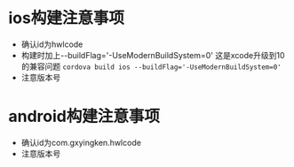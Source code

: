 # ios构建注意事项
- 确认id为hwlcode
- 构建时加上--buildFlag='-UseModernBuildSystem=0' 这是xcode升级到10的兼容问题
```cordova build ios --buildFlag='-UseModernBuildSystem=0'```
- 注意版本号

# android构建注意事项
- 确认id为com.gxyingken.hwlcode
- 注意版本号

